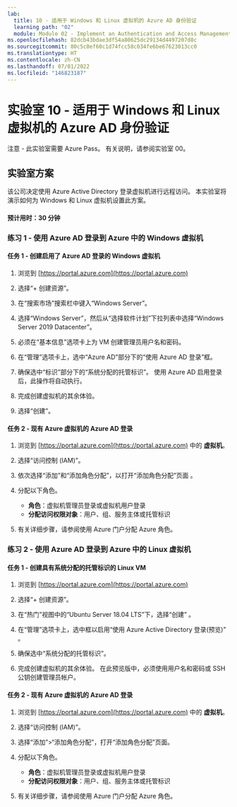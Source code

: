 ```yaml
---
lab:
  title: 10 - 适用于 Windows 和 Linux 虚拟机的 Azure AD 身份验证
  learning path: "02"
  module: Module 02 - Implement an Authentication and Access Management Solution
ms.openlocfilehash: 82dcb43bdae3df54a80625dc29134d4497207d8c
ms.sourcegitcommit: 80c5c0ef60c1d74fcc58c034fe6be67623013cc0
ms.translationtype: HT
ms.contentlocale: zh-CN
ms.lasthandoff: 07/01/2022
ms.locfileid: "146823187"
---
```

# <a name="lab-10---azure-ad-authentication-for-windows-and-linux-virtual-machines"></a>实验室 10 - 适用于 Windows 和 Linux 虚拟机的 Azure AD 身份验证

注意 - 此实验室需要 Azure Pass。 有关说明，请参阅实验室 00。

## <a name="lab-scenario"></a>实验室方案

该公司决定使用 Azure Active Directory 登录虚拟机进行远程访问。  本实验室将演示如何为 Windows 和 Linux 虚拟机设置此方案。

#### <a name="estimated-time-30-minutes"></a>预计用时：30 分钟

### <a name="exercise-1---login-to-windows-virtual-machines-in-azure-with-azure-ad"></a>练习 1 - 使用 Azure AD 登录到 Azure 中的 Windows 虚拟机

#### <a name="task-1---create-a-windows-virtual-machine-with-azure-ad-login-enabled"></a>任务 1 - 创建启用了 Azure AD 登录的 Windows 虚拟机

1. 浏览到 [https://portal.azure.com](https://portal.azure.com)

1. 选择“+ 创建资源”。 

1. 在“搜索市场”搜索栏中键入“Windows Server”。

1. 选择“Windows Server”，然后从“选择软件计划”下拉列表中选择“Windows Server 2019 Datacenter”。

1. 必须在“基本信息”选项卡上为 VM 创建管理员用户名和密码。

1. 在“管理”选项卡上，选中“Azure AD”部分下的“使用 Azure AD 登录”框。

1. 确保选中“标识”部分下的“系统分配的托管标识”。 使用 Azure AD 启用登录后，此操作将自动执行。

1. 完成创建虚拟机的其余体验。 

1. 选择“创建”。

#### <a name="task-2---azure-ad-login-for-existing-azure-virtual-machines"></a>任务 2 - 现有 Azure 虚拟机的 Azure AD 登录

1. 浏览到 [https://portal.azure.com](https://portal.azure.com) 中的 **虚拟机**。

1. 选择“访问控制 (IAM)”。

1. 依次选择“添加”和“添加角色分配”，以打开“添加角色分配”页面 。

1. 分配以下角色。 
    - **角色**：虚拟机管理员登录或虚拟机用户登录
    - **分配访问权限对象**：用户、组、服务主体或托管标识

1. 有关详细步骤，请参阅使用 Azure 门户分配 Azure 角色。

### <a name="exercise-2---login-to-linux-virtual-machines-in-azure-with-azure-ad"></a>练习 2 - 使用 Azure AD 登录到 Azure 中的 Linux 虚拟机

#### <a name="task-1---create-a-linux-vm-with-system-assigned-managed-identity"></a>任务 1 - 创建具有系统分配的托管标识的 Linux VM

1. 浏览到 [https://portal.azure.com](https://portal.azure.com)

1. 选择“+ 创建资源”。 

1. 在“热门”视图中的“Ubuntu Server 18.04 LTS”下，选择“创建” 。

1. 在“管理”选项卡上，选中框以启用“使用 Azure Active Directory 登录(预览)” 。

1. 确保选中“系统分配的托管标识”。

1. 完成创建虚拟机的其余体验。 在此预览版中，必须使用用户名和密码或 SSH 公钥创建管理员帐户。

#### <a name="task-2---azure-ad-login-for-existing-azure-virtual-machines"></a>任务 2 - 现有 Azure 虚拟机的 Azure AD 登录

1. 浏览到 [https://portal.azure.com](https://portal.azure.com) 中的 **虚拟机**。

1. 选择“访问控制 (IAM)”。

1. 选择“添加”>“添加角色分配”，打开“添加角色分配”页面。

1. 分配以下角色。 
    - **角色**：虚拟机管理员登录或虚拟机用户登录
    - **分配访问权限对象**：用户、组、服务主体或托管标识

1. 有关详细步骤，请参阅使用 Azure 门户分配 Azure 角色。
